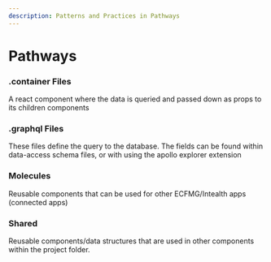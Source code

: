 ```yaml
---
description: Patterns and Practices in Pathways
---
```


# Pathways

### .container Files

A react component where the data is queried and passed down as props to its children components

### .graphql Files

These files define the query to the database. The fields can be found within data-access schema files, or with using the apollo explorer extension

### Molecules

Reusable components that can be used for other ECFMG/Intealth apps (connected apps)

### Shared

Reusable components/data structures that are used in other components within the project folder.



